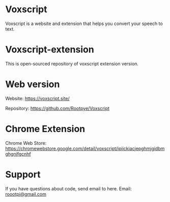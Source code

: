 # Voxscript
Voxscript is a website and extension that helps you convert your speech to text.

# Voxscript-extension
This is open-sourced repository of voxscript extension version.

# Web version
Website: https://voxscript.site/

Repository: https://github.com/Rootpye/Voxscript

# Chrome Extension
Chrome Web Store: https://chromewebstore.google.com/detail/voxscript/ipiickiacjepghmjgidbmghgnjfgcnhf

# Support
If you have questions about code, send email to here.
Email: roootpi@gmail.com

